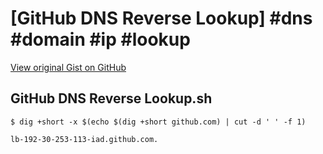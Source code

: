 # [GitHub DNS Reverse Lookup] #dns #domain #ip #lookup

[View original Gist on GitHub](https://gist.github.com/Integralist/def6f72d6651c4bd86c610da1d04dc48)

## GitHub DNS Reverse Lookup.sh

```shell
$ dig +short -x $(echo $(dig +short github.com) | cut -d ' ' -f 1)

lb-192-30-253-113-iad.github.com.
```

